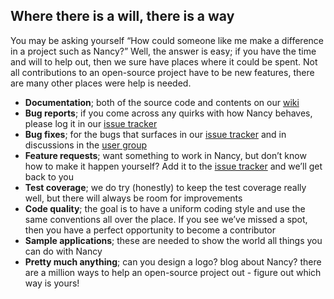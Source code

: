 ## Where there is a will, there is a way

You may be asking yourself “How could someone like me make a difference in a project such as Nancy?” Well, the answer is easy; if you have the time and will to help out, then we sure have places where it could be spent. Not all contributions to an open-source project have to be new features, there are many other places were help is needed.

* **Documentation**; both of the source code and contents on our [wiki](http://github.com/thecodejunkie/nancy/wiki)
* **Bug reports**; if you come across any quirks with how Nancy behaves, please log it in our [issue tracker](http://github.com/thecodejunkie/nancy/issues)
* **Bug fixes**; for the bugs that surfaces in our [issue tracker](http://github.com/thecodejunkie/nancy/issues) and in discussions in the [user group](https://groups.google.com/forum/?fromgroups#!forum/nancy-web-framework)
* **Feature requests**; want something to work in Nancy, but don’t know how to make it happen yourself? Add it to the [issue tracker](http://github.com/thecodejunkie/nancy/issues) and we’ll get back to you
* **Test coverage**; we do try (honestly) to keep the test coverage really well, but there will always be room for improvements
* **Code quality**; the goal is to have a uniform coding style and use the same conventions all over the place. If you see we’ve missed a spot, then you have a perfect opportunity to become a contributor
* **Sample applications**; these are needed to show the world all things you can do with Nancy
* **Pretty much anything**; can you design a logo? blog about Nancy? there are a million ways to help an open-source project out - figure out which way is yours!
